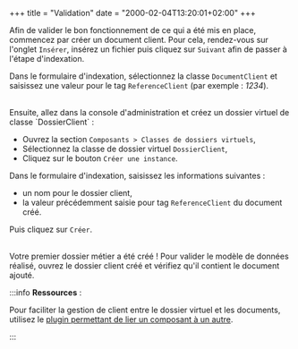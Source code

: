 +++
title = "Validation"
date = "2000-02-04T13:20:01+02:00"
+++


Afin de valider le bon fonctionnement de ce qui a été mis en place, commencez par créer un document client.
Pour cela, rendez-vous sur l'onglet `Insérer`, insérez un fichier puis cliquez sur `Suivant` afin de passer à l'étape d'indexation.

Dans le formulaire d'indexation, sélectionnez la classe `DocumentClient` et saisissez une valeur pour le tag `ReferenceClient` (par exemple : _1234_).

<br/>
Ensuite, allez dans la console d'administration et créez un dossier virtuel de classe `DossierClient` :

* Ouvrez la section `Composants > Classes de dossiers virtuels`,
* Sélectionnez la classe de dossier virtuel `DossierClient`,
* Cliquez sur le bouton `Créer une instance`.

Dans le formulaire d'indexation, saisissez les informations suivantes :

* un nom pour le dossier client,
* la valeur précédemment saisie pour tag `ReferenceClient` du document créé.

Puis cliquez sur `Créer`.

<br/>
Votre premier dossier métier a été créé !
Pour valider le modèle de données réalisé, ouvrez le dossier client créé et vérifiez qu'il contient le document ajouté.

:::info
__Ressources__ :

Pour faciliter la gestion de client entre le dossier virtuel et les documents, utilisez le [plugin permettant de lier un composant à un autre](broken-link.md).

:::

<!--:::info
Retrouvez le module de scope correspondant à cette formation [ici](broken-link.md) 
:::-->

